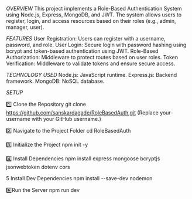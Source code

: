*OVERVIEW*
This project implements a Role-Based Authentication System using Node.js, Express, MongoDB, and JWT. The system allows users to register, login, and access resources based on their roles (e.g., admin, manager, user).

*FEATURES*
User Registration: Users can register with a username, password, and role.
User Login: Secure login with password hashing using bcrypt and token-based authentication using JWT.
Role-Based Authorization: Middleware to protect routes based on user roles.
Token Verification: Middleware to validate tokens and ensure secure access.

*TECHNOLOGY USED*
Node.js: JavaScript runtime.
Express.js: Backend framework.
MongoDB: NoSQL database.


*SETUP*

1️⃣ Clone the Repository
git clone https://github.com/sanskardagade/RoleBasedAuth.git
(Replace your-username with your GitHub username.)

2️⃣ Navigate to the Project Folder
cd RoleBasedAuth

3️⃣ Initialize the Project
npm init -y

4️⃣ Install Dependencies
npm install express mongoose bcryptjs jsonwebtoken dotenv cors

5️ Install Dev Dependencies
npm install --save-dev nodemon

6️⃣Run the Server
npm run dev
